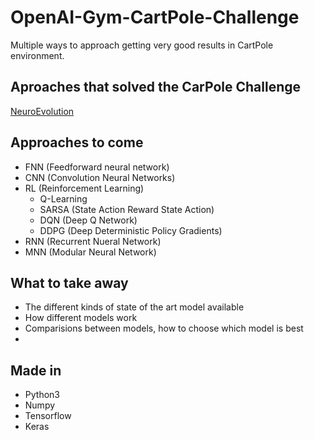 # OpenAI-Gym-CartPole-Challenge
Multiple ways to approach getting very good results in CartPole environment.
## Aproaches that solved the CarPole Challenge
[NeuroEvolution](https://github.com/malhotra5/OpenAI-Gym-CartPole-Challenge/tree/master/NeuroEvolution "Go to tutorial")

## Approaches to come
* FNN (Feedforward neural network)
* CNN (Convolution Neural Networks)
* RL (Reinforcement Learning)
  * Q-Learning 
  * SARSA (State Action Reward State Action)
  * DQN (Deep Q Network)
  * DDPG (Deep Deterministic Policy Gradients)
* RNN (Recurrent Nueral Network)
* MNN (Modular Neural Network)
## What to take away 
* The different kinds of state of the art model available
* How different models work 
* Comparisions between models, how to choose which model is best
* 

## Made in 
* Python3
* Numpy
* Tensorflow
* Keras 
